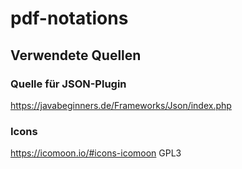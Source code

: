# pdf-notations



## Verwendete Quellen

### Quelle für JSON-Plugin

https://javabeginners.de/Frameworks/Json/index.php

### Icons

https://icomoon.io/#icons-icomoon GPL3